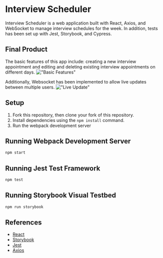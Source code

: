# Interview Scheduler

Interview Scheduler is a web application built with React, Axios, and WebSocket to manage interview schedules for the week. In addition, tests has been set up with Jest, Storybook, and Cypress.

## Final Product

The basic features of this app include: creating a new interview appointment and editing and deleting existing interview appointments on different days.
!["Basic Features"](https://github.com/cindyhalim/scheduler/blob/master/assets/basic_features.gif?raw=true)


Additionally, Websocket has been implemented to allow live updates between multiple users.
!["Live Update"](https://github.com/cindyhalim/scheduler/blob/master/assets/websocket_feature.gif?raw=true)

## Setup

1. Fork this repository, then clone your fork of this repository.
2. Install dependencies using the `npm install` command.
3. Run the webpack development server

## Running Webpack Development Server

```sh
npm start
```

## Running Jest Test Framework

```sh
npm test
```

## Running Storybook Visual Testbed

```sh
npm run storybook
```

## References

- [React](https://reactjs.org/docs/getting-started.html)
- [Storybook](https://storybook.js.org/docs/basics/introduction/)
- [Jest](https://jestjs.io/docs/en/getting-started)
- [Axios](https://github.com/axios/axios#example)
